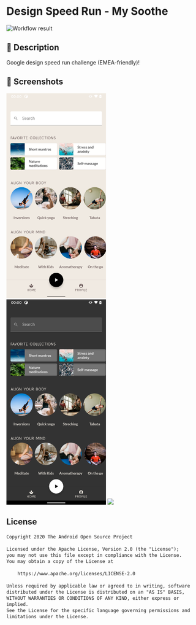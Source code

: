 # Design Speed Run - My Soothe

![Workflow result](https://github.com/GuilhE/DesingSpeedRun-Compose/workflows/Check/badge.svg)

## :scroll: Description
Google design speed run challenge (EMEA-friendly)!

## :camera_flash: Screenshots
<img src="/results/screenshot_1.png" width="260"> <img src="/results/screenshot_2.png" width="260"> <img src="/results/video.gif" width="260">

## License
```
Copyright 2020 The Android Open Source Project

Licensed under the Apache License, Version 2.0 (the "License");
you may not use this file except in compliance with the License.
You may obtain a copy of the License at

    https://www.apache.org/licenses/LICENSE-2.0

Unless required by applicable law or agreed to in writing, software
distributed under the License is distributed on an "AS IS" BASIS,
WITHOUT WARRANTIES OR CONDITIONS OF ANY KIND, either express or implied.
See the License for the specific language governing permissions and
limitations under the License.
```